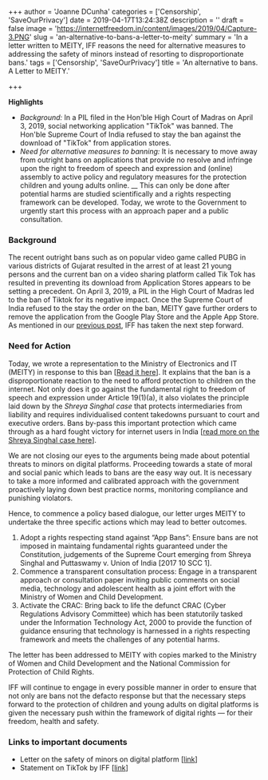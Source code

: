 +++
author = 'Joanne DCunha'
categories = ['Censorship', 'SaveOurPrivacy']
date = 2019-04-17T13:24:38Z
description = ''
draft = false
image = 'https://internetfreedom.in/content/images/2019/04/Capture-3.PNG'
slug = 'an-alternative-to-bans-a-letter-to-meity'
summary = 'In a letter written to MEITY, IFF reasons the need for alternative measures to addressing the safety of minors instead of resorting to disproportionate bans.'
tags = ['Censorship', 'SaveOurPrivacy']
title = 'An alternative to bans. A Letter to MEITY.'

+++


**Highlights**

* _Background:_ In a PIL filed in the Hon'ble High Court of Madras on April 3, 2019, social networking application "TikTok" was banned. The Hon'ble Supreme Court of India refused to stay the ban against the download of "TikTok" from application stores.
* _Need for alternative measures to banning:_ It is necessary to move away from outright bans on applications that provide no resolve and infringe upon the right to freedom of speech and expression and (online) assembly to active policy and regulatory measures for the protection children and young adults online. __ This can only be done after potential harms are studied scientifically and a rights respecting framework can be developed. Today, we wrote to the Government to urgently start this process with an approach paper and a public consultation.

### Background

The recent outright bans such as on popular video game called PUBG in various districts of Gujarat resulted in the arrest of at least 21 young persons and the current ban on a video sharing platform called Tik Tok has resulted in preventing its download from Application Stores appears to be setting a precedent. On April 3, 2019, a PIL in the High Court of Madras led to the ban of Tiktok for its negative impact. Once the Supreme Court of India refused to the stay the order on the ban, MEITY gave further orders to remove the application from the Google Play Store and the Apple App Store. As mentioned in our [previous post](https://internetfreedom.in/statement-on-the-tic-tok-ban/), IFF has taken the next step forward.

### Need for Action

Today, we wrote a representation to the Ministry of Electronics and IT (MEITY) in response to this ban [[Read it here](https://drive.google.com/file/d/1eEPFL5UGsY_OpgeNQZ8M2hK8ekrrERXP/view)].  It explains that the ban is a disproportionate reaction to the need to afford protection to children on the internet. Not only does it go against the fundamental right to freedom of speech and expression under Article 19(1)(a), it also violates the principle laid down by the _Shreya Singhal case_ that protects intermediaries from liability and requires individualised content takedowns pursuant to court and executive orders. Bans by-pass this important protection which came through as a hard fought victory for internet users in India [[read more on the Shreya Singhal case here](https://internetfreedom.in/these-rights-arent-going-to-fight-themselves/)].

We are not closing our eyes to the arguments being made about potential threats to minors on digital platforms. Proceeding towards a state of moral and social panic which leads to bans are the easy way out. It is necessary to take a more informed and calibrated approach with the government proactively laying down best practice norms, monitoring compliance and punishing violators.

Hence, to commence a policy based dialogue, our letter urges MEITY to undertake the three specific actions which may lead to better outcomes.

1. Adopt a rights respecting stand against “App Bans”: Ensure bans are not imposed in maintaing fundamental rights guaranteed under the Constitution, judgements of the Supreme Court emerging from Shreya Singhal and Puttaswamy v. Union of India [2017 10 SCC 1]. 
2. Commence a transparent consultation process: Engage in a transparent approach or consultation paper inviting public comments on social media, technology and adolescent health as a joint effort with the Ministry of Women and Child Development. 
3. Activate the CRAC: Bring back to life the defunct CRAC (Cyber Regulations Advisory Committee) which has been statutorily tasked under the Information Technology Act, 2000 to provide the function of guidance ensuring that technology is harnessed in a rights respecting framework and meets the challenges of any potential harms.

The letter has been addressed to MEITY with copies marked to the Ministry of Women and Child Development and the National Commission for Protection of Child Rights.

IFF will continue to engage in every possible manner in order to ensure that not only are bans not the defacto response but that the necessary steps forward to the protection of children and young adults on digital platforms is given the necessary push within the framework of digital rights — for their freedom, health and safety.

### Links to important documents

* Letter on the safety of minors on digital platform [[link](http://drive.google.com/file/d/1eEPFL5UGsY_OpgeNQZ8M2hK8ekrrERXP/view)]
* Statement on TikTok by IFF [[link](https://internetfreedom.in/statement-on-the-tic-tok-ban/)]



